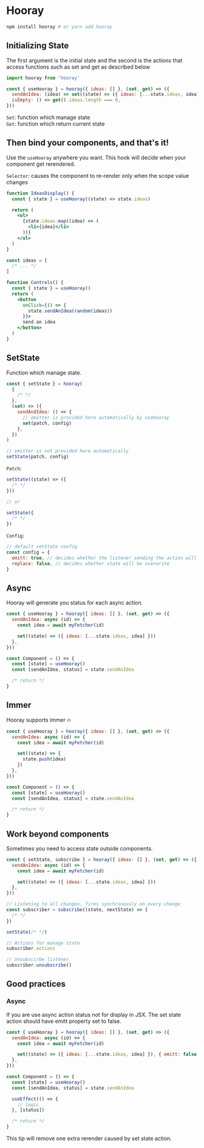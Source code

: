 # Hooray

```bash
npm install hooray # or yarn add hooray
```

## Initializing State

The first argument is the initial state and the second is the actions that access functions such as set and get as described below

```jsx
import hooray from 'hooray'

const { useHooray } = hooray({ ideas: [] }, (set, get) => ({
  sendAnIdea: (idea) => set((state) => ({ ideas: [...state.ideas, idea] })),
  isEmpty: () => get().ideas.length === 0,
}))
```

`Set`: function which manage state<br>
`Get`: function which return current state

## Then bind your components, and that's it!

Use the `useHooray` anywhere you want. This hook will decide when your component get rerendered.

`Selector`: causes the component to re-render only when the scope value changes

```jsx
function IdeasDisplay() {
  const { state } = useHooray((state) => state.ideas)

  return (
    <ul>
      {state.ideas.map((idea) => (
        <li>{idea}</li>
      ))}
    </ul>
  )
}

const ideas = [
  /* ... */
]

function Controls() {
  const { state } = useHooray()
  return (
    <button
      onClick={() => {
        state.sendAnIdea(random(ideas))
      }}>
      send an idea
    </button>
  )
}
```

## SetState

Function which manage state.

```js
const { setState } = hooray(
  {
    /* */
  },
  (set) => ({
    sendAndIdea: () => {
      // emitter is provided here automatically by useHooray
      set(patch, config)
    },
  })
)

// emitter is not provided here automatically
setState(patch, config)
```

`Patch`:

```js
setState((state) => ({
  /* */
}))

// or

setState({
  /* */
})
```

`Config`:

```js
// default setState config
const config = {
  emitt: true, // decides whether the listener sending the action will be called
  replace: false, // decides whether state will be overwrite
}
```

## Async

Hooray will generate you status for each async action.

```jsx
const { useHooray } = hooray({ ideas: [] }, (set, get) => ({
  sendAnIdea: async (id) => {
    const idea = await myFetcher(id)

    set((state) => ({ ideas: [...state.ideas, idea] }))
  },
}))

const Component = () => {
  const [state] = useHooray()
  const [sendAnIdea, status] = state.sendAnIdea

  /* return */
}
```

## Immer

Hooray supports immer 🔥

```jsx
const { useHooray } = hooray({ ideas: [] }, (set, get) => ({
  sendAnIdea: async (id) => {
    const idea = await myFetcher(id)

    set((state) => {
      state.push(idea)
    })
  },
}))

const Component = () => {
  const [state] = useHooray()
  const [sendAnIdea, status] = state.sendAnIdea

  /* return */
}
```

## Work beyond components

Sometimes you need to access state outside components.

```js
const { setState, subscribe } = hooray({ ideas: [] }, (set, get) => ({
  sendAnIdea: async (id) => {
    const idea = await myFetcher(id)

    set((state) => ({ ideas: [...state.ideas, idea] }))
  },
}))

// Listening to all changes, fires synchronously on every change
const subscriber = subscribe((state, nextState) => {
  /* */
})

setState(/* */)

// Actions for manage state
subscriber.actions

// Unsubscirbe listener
subscriber.unsubscribe()
```

## Good practices

### Async

If you are use async action status not for display in JSX. The set state action should have emitt property set to false.

```jsx
const { useHooray } = hooray({ ideas: [] }, (set, get) => ({
  sendAnIdea: async (id) => {
    const idea = await myFetcher(id)

    set((state) => ({ ideas: [...state.ideas, idea] }), { emitt: false })
  },
}))

const Component = () => {
  const [state] = useHooray()
  const [sendAnIdea, status] = state.sendAnIdea

  useEffect(() => {
    // logic
  }, [status])

  /* return */
}
```

This tip will remove one extra rerender caused by set state action.
